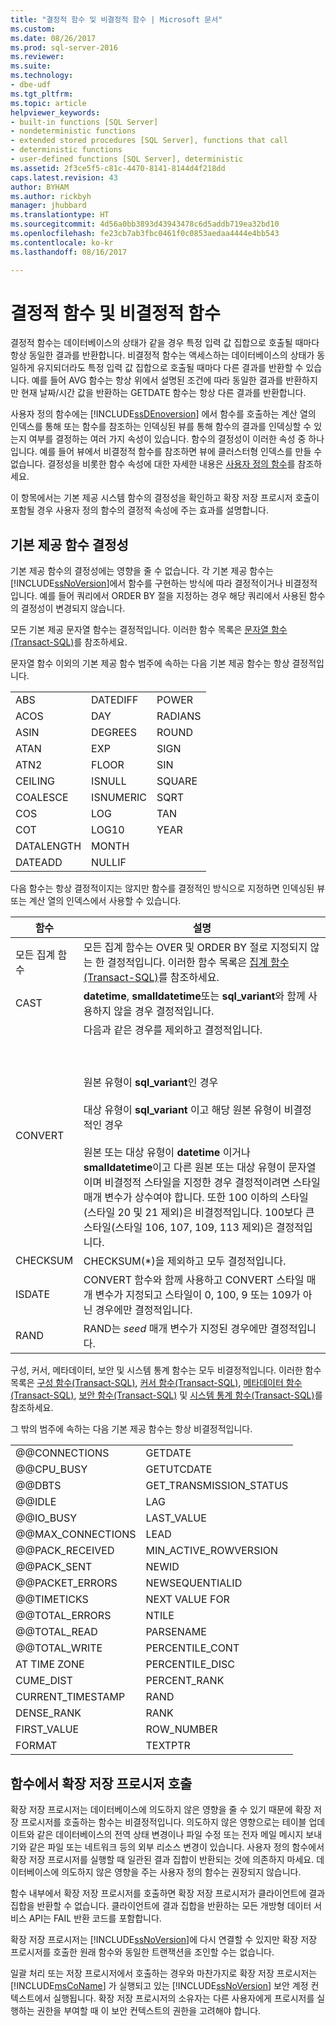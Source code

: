 ```yaml
---
title: "결정적 함수 및 비결정적 함수 | Microsoft 문서"
ms.custom: 
ms.date: 08/26/2017
ms.prod: sql-server-2016
ms.reviewer: 
ms.suite: 
ms.technology:
- dbe-udf
ms.tgt_pltfrm: 
ms.topic: article
helpviewer_keywords:
- built-in functions [SQL Server]
- nondeterministic functions
- extended stored procedures [SQL Server], functions that call
- deterministic functions
- user-defined functions [SQL Server], deterministic
ms.assetid: 2f3ce5f5-c81c-4470-8141-8144d4f218dd
caps.latest.revision: 43
author: BYHAM
ms.author: rickbyh
manager: jhubbard
ms.translationtype: HT
ms.sourcegitcommit: 4d56a0bb3893d43943478c6d5addb719ea32bd10
ms.openlocfilehash: fe23cb7ab3fbc0461f0c0853aedaa4444e4bb543
ms.contentlocale: ko-kr
ms.lasthandoff: 08/16/2017

---
```

# <a name="deterministic-and-nondeterministic-functions"></a>결정적 함수 및 비결정적 함수
  결정적 함수는 데이터베이스의 상태가 같을 경우 특정 입력 값 집합으로 호출될 때마다 항상 동일한 결과를 반환합니다. 비결정적 함수는 액세스하는 데이터베이스의 상태가 동일하게 유지되더라도 특정 입력 값 집합으로 호출될 때마다 다른 결과를 반환할 수 있습니다. 예를 들어 AVG 함수는 항상 위에서 설명된 조건에 따라 동일한 결과를 반환하지만 현재 날짜/시간 값을 반환하는 GETDATE 함수는 항상 다른 결과를 반환합니다.  
  
 사용자 정의 함수에는 [!INCLUDE[ssDEnoversion](../../includes/ssdenoversion-md.md)] 에서 함수를 호출하는 계산 열의 인덱스를 통해 또는 함수를 참조하는 인덱싱된 뷰를 통해 함수의 결과를 인덱싱할 수 있는지 여부를 결정하는 여러 가지 속성이 있습니다. 함수의 결정성이 이러한 속성 중 하나입니다. 예를 들어 뷰에서 비결정적 함수를 참조하면 뷰에 클러스터형 인덱스를 만들 수 없습니다. 결정성을 비롯한 함수 속성에 대한 자세한 내용은 [사용자 정의 함수](../../relational-databases/user-defined-functions/user-defined-functions.md)를 참조하세요.  
  
 이 항목에서는 기본 제공 시스템 함수의 결정성을 확인하고 확장 저장 프로시저 호출이 포함될 경우 사용자 정의 함수의 결정적 속성에 주는 효과를 설명합니다.  
  
## <a name="built-in-function-determinism"></a>기본 제공 함수 결정성  
 기본 제공 함수의 결정성에는 영향을 줄 수 없습니다. 각 기본 제공 함수는 [!INCLUDE[ssNoVersion](../../includes/ssnoversion-md.md)]에서 함수를 구현하는 방식에 따라 결정적이거나 비결정적입니다. 예를 들어 쿼리에서 ORDER BY 절을 지정하는 경우 해당 쿼리에서 사용된 함수의 결정성이 변경되지 않습니다.  
  
 모든 기본 제공 문자열 함수는 결정적입니다. 이러한 함수 목록은 [문자열 함수&#40;Transact-SQL&#41;](../../t-sql/functions/string-functions-transact-sql.md)를 참조하세요.  
  
 문자열 함수 이외의 기본 제공 함수 범주에 속하는 다음 기본 제공 함수는 항상 결정적입니다.  
  
||||  
|-|-|-|  
|ABS|DATEDIFF|POWER|  
|ACOS|DAY|RADIANS|  
|ASIN|DEGREES|ROUND|  
|ATAN|EXP|SIGN|  
|ATN2|FLOOR|SIN|  
|CEILING|ISNULL|SQUARE|  
|COALESCE|ISNUMERIC|SQRT|  
|COS|LOG|TAN|  
|COT|LOG10|YEAR|  
|DATALENGTH|MONTH||  
|DATEADD|NULLIF||  
  
 다음 함수는 항상 결정적이지는 않지만 함수를 결정적인 방식으로 지정하면 인덱싱된 뷰 또는 계산 열의 인덱스에서 사용할 수 있습니다.  
  
|함수|설명|  
|--------------|--------------|  
|모든 집계 함수|모든 집계 함수는 OVER 및 ORDER BY 절로 지정되지 않는 한 결정적입니다. 이러한 함수 목록은 [집계 함수&#40;Transact-SQL&#41;](../../t-sql/functions/aggregate-functions-transact-sql.md)를 참조하세요.|  
|CAST|**datetime**, **smalldatetime**또는 **sql_variant**와 함께 사용하지 않을 경우 결정적입니다.|  
|CONVERT|다음과 같은 경우를 제외하고 결정적입니다.<br /><br /> <br /><br /> 원본 유형이 **sql_variant**인 경우<br /><br /> 대상 유형이 **sql_variant** 이고 해당 원본 유형이 비결정적인 경우<br /><br /> 원본 또는 대상 유형이 **datetime** 이거나 **smalldatetime**이고 다른 원본 또는 대상 유형이 문자열이며 비결정적 스타일을 지정한 경우 결정적이려면 스타일 매개 변수가 상수여야 합니다. 또한 100 이하의 스타일(스타일 20 및 21 제외)은 비결정적입니다. 100보다 큰 스타일(스타일 106, 107, 109, 113 제외)은 결정적입니다.|  
|CHECKSUM|CHECKSUM(*)을 제외하고 모두 결정적입니다.|  
|ISDATE|CONVERT 함수와 함께 사용하고 CONVERT 스타일 매개 변수가 지정되고 스타일이 0, 100, 9 또는 109가 아닌 경우에만 결정적입니다.|  
|RAND|RAND는 *seed* 매개 변수가 지정된 경우에만 결정적입니다.|  
  
 구성, 커서, 메타데이터, 보안 및 시스템 통계 함수는 모두 비결정적입니다. 이러한 함수 목록은 [구성 함수&#40;Transact-SQL&#41;](../../t-sql/functions/configuration-functions-transact-sql.md), [커서 함수&#40;Transact-SQL&#41;](../../t-sql/functions/cursor-functions-transact-sql.md), [메타데이터 함수&#40;Transact-SQL&#41;](../../t-sql/functions/metadata-functions-transact-sql.md), [보안 함수&#40;Transact-SQL&#41;](../../t-sql/functions/security-functions-transact-sql.md) 및 [시스템 통계 함수&#40;Transact-SQL&#41;](../../t-sql/functions/system-statistical-functions-transact-sql.md)를 참조하세요.  
  
 그 밖의 범주에 속하는 다음 기본 제공 함수는 항상 비결정적입니다.  
  
|||  
|-|-|  
|@@CONNECTIONS|GETDATE|  
|@@CPU_BUSY|GETUTCDATE|  
|@@DBTS|GET_TRANSMISSION_STATUS|  
|@@IDLE|LAG|  
|@@IO_BUSY|LAST_VALUE|  
|@@MAX_CONNECTIONS|LEAD|  
|@@PACK_RECEIVED|MIN_ACTIVE_ROWVERSION|  
|@@PACK_SENT|NEWID|  
|@@PACKET_ERRORS|NEWSEQUENTIALID|  
|@@TIMETICKS|NEXT VALUE FOR|  
|@@TOTAL_ERRORS|NTILE|  
|@@TOTAL_READ|PARSENAME|  
|@@TOTAL_WRITE|PERCENTILE_CONT|  
|AT TIME ZONE|PERCENTILE_DISC|
|CUME_DIST|PERCENT_RANK|  
|CURRENT_TIMESTAMP|RAND|  
|DENSE_RANK|RANK|  
|FIRST_VALUE|ROW_NUMBER|   
|FORMAT|TEXTPTR|  
  
## <a name="calling-extended-stored-procedures-from-functions"></a>함수에서 확장 저장 프로시저 호출  
 확장 저장 프로시저는 데이터베이스에 의도하지 않은 영향을 줄 수 있기 때문에 확장 저장 프로시저를 호출하는 함수는 비결정적입니다. 의도하지 않은 영향으로는 테이블 업데이트와 같은 데이터베이스의 전역 상태 변경이나 파일 수정 또는 전자 메일 메시지 보내기와 같은 파일 또는 네트워크 등의 외부 리소스 변경이 있습니다. 사용자 정의 함수에서 확장 저장 프로시저를 실행할 때 일관된 결과 집합이 반환되는 것에 의존하지 마세요. 데이터베이스에 의도하지 않은 영향을 주는 사용자 정의 함수는 권장되지 않습니다.  
  
 함수 내부에서 확장 저장 프로시저를 호출하면 확장 저장 프로시저가 클라이언트에 결과 집합을 반환할 수 없습니다. 클라이언트에 결과 집합을 반환하는 모든 개방형 데이터 서비스 API는 FAIL 반환 코드를 포함합니다.  
  
 확장 저장 프로시저는 [!INCLUDE[ssNoVersion](../../includes/ssnoversion-md.md)]에 다시 연결할 수 있지만 확장 저장 프로시저를 호출한 원래 함수와 동일한 트랜잭션을 조인할 수는 없습니다.  
  
 일괄 처리 또는 저장 프로시저에서 호출하는 경우와 마찬가지로 확장 저장 프로시저는 [!INCLUDE[msCoName](../../includes/msconame-md.md)] 가 실행되고 있는 [!INCLUDE[ssNoVersion](../../includes/ssnoversion-md.md)] 보안 계정 컨텍스트에서 실행됩니다. 확장 저장 프로시저의 소유자는 다른 사용자에게 프로시저를 실행하는 권한을 부여할 때 이 보안 컨텍스트의 권한을 고려해야 합니다.  
  
  

